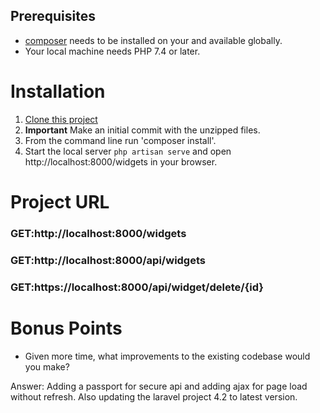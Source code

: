 
## Prerequisites

* [composer](https://getcomposer.org/download/) needs to be installed on your and available globally.
* Your local machine needs PHP 7.4 or later.

# Installation
1. [Clone this project](https://github.com/dpoarch/ttp-interview-submission.git)
2. **Important** Make an initial commit with the unzipped files.
3. From the command line run 'composer install'.
4. Start the local server `php artisan serve` and open http://localhost:8000/widgets in your browser.


# Project URL

### GET:http://localhost:8000/widgets

### GET:http://localhost:8000/api/widgets

### GET:https://localhost:8000/api/widget/delete/{id}

# Bonus Points

* Given more time, what improvements to the existing codebase would you make? 

Answer: Adding a passport for secure api and adding ajax for page load without refresh.  Also updating the laravel project 4.2 to latest version.
